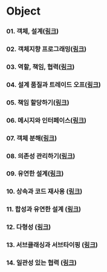 # Object

### 01. 객체, 설계(<a href="https://github.com/JungwooSim/Object/tree/main/object" target="_blank">링크</a>)
### 02. 객체지향 프로그래밍(<a href="https://github.com/JungwooSim/Object/tree/main/object-oriented-programming" target="_blank">링크</a>)
### 03. 역할, 책임, 협력(<a href="https://github.com/JungwooSim/Object/tree/main/role-responsibility-collaboration" target="_blank">링크</a>)
### 04. 설계 품질과 트레이드 오프(<a href="https://github.com/JungwooSim/Object/tree/main/design_quality-trade_off" target="_blank">링크</a>)
### 05. 책임 할당하기(<a href="https://github.com/JungwooSim/Object/tree/main/general_responsibility_assignment" target="_blank">링크</a>)
### 06. 메시지와 인터페이스(<a href="https://github.com/JungwooSim/Object/tree/main/message-interface" target="_blank">링크</a>)
### 07. 객체 분해(<a href="https://github.com/JungwooSim/Object/tree/main/object_decomposition" target="_blank">링크</a>)
### 08. 의존성 관리하기(<a href="https://github.com/JungwooSim/Object/tree/main/dependent-management" target="_blank">링크</a>)
### 09. 유연한 설계(<a href="https://github.com/JungwooSim/Object/tree/main/supple_design" target="_blank">링크</a>)
### 10. 상속과 코드 재사용 (<a href="https://github.com/JungwooSim/Object/tree/main/inheritance-code_reuse" target="_blank">링크</a>)
### 11. 합성과 유연한 설계 (<a href="https://github.com/JungwooSim/Object/tree/main/composition-supple_design" target="_blank">링크</a>)
### 12. 다형성 (<a href="https://github.com/JungwooSim/Object/tree/main/polymorphism" target="_blank">링크</a>)
### 13. 서브클래싱과 서브타이핑 (<a href="https://github.com/JungwooSim/Object/tree/main/subclassing_subtyping" target="_blank">링크</a>)
### 14. 일관성 있는 협력 (<a href="https://github.com/JungwooSim/Object/tree/main/coherent-cooperation" target="_blank">링크</a>)
